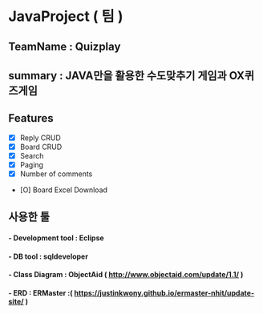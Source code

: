 # JavaProject ( 팀 )

## TeamName : Quizplay
## summary : JAVA만을 활용한 수도맞추기 게임과 OX퀴즈게임


## Features

- [x] Reply CRUD
- [x] Board CRUD
- [x] Search 
- [x] Paging
- [x] Number of comments
- [O] Board Excel Download

## 사용한 툴 

#### - Development tool : Eclipse 
#### - DB tool : sqldeveloper
#### - Class Diagram : ObjectAid ( http://www.objectaid.com/update/1.1/ )
#### - ERD : ERMaster :( https://justinkwony.github.io/ermaster-nhit/update-site/ )


